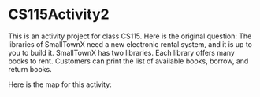 # CS115Activity2

This is an activity project for class CS115.
Here is the original question:
The libraries of SmallTownX need a new electronic rental system, and it is up to you to build it. SmallTownX has two libraries. Each library offers many books to rent. Customers can print the list of available books, borrow, and return books.

Here is the map for this activity:
